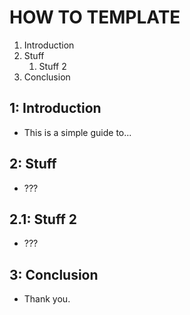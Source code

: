 # HOW TO TEMPLATE

1. Introduction
2. Stuff
   1. Stuff 2
3. Conclusion

## 1: Introduction

- This is a simple guide to...

## 2: Stuff

- ???

## 2.1: Stuff 2

- ???

## 3: Conclusion

- Thank you.
